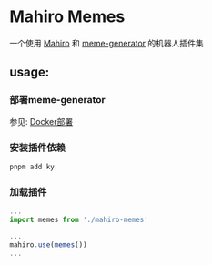 # Mahiro Memes

一个使用 [Mahiro](https://github.com/opq-osc/mahiro) 和 [meme-generator](https://github.com/MeetWq/meme-generator) 的机器人插件集


## usage:

### 部署meme-generator

参见: [Docker部署](https://github.com/MeetWq/meme-generator/blob/main/docs/docker.md)

### 安装插件依赖

```bash
pnpm add ky
```

### 加载插件

```typescript
...
import memes from './mahiro-memes'

...
mahiro.use(memes())
...
```
